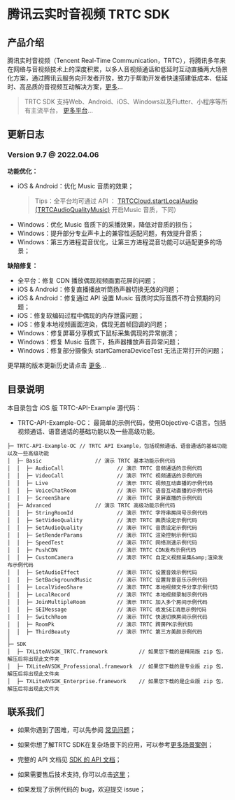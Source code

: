 # 腾讯云实时音视频 TRTC SDK

## 产品介绍

腾讯实时音视频（Tencent Real-Time Communication，TRTC），将腾讯多年来在网络与音视频技术上的深度积累，以多人音视频通话和低延时互动直播两大场景化方案，通过腾讯云服务向开发者开放，致力于帮助开发者快速搭建低成本、低延时、高品质的音视频互动解决方案，[更多](https://cloud.tencent.com/document/product/647/16788)...

> TRTC SDK 支持Web、Android、iOS、Windows以及Flutter、小程序等所有主流平台， [更多平台](https://github.com/LiteAVSDK?q=TRTC_&type=all&sort=)...



## 更新日志

### Version 9.7 @ 2022.04.06

**功能优化：** 
- iOS & Android：优化 Music 音质的效果；
  > Tips：全平台均可通过 API ： [TRTCCloud.startLocalAudio (TRTCAudioQualityMusic)](https://liteav.sdk.qcloud.com/doc/api/zh-cn/group__TRTCCloud__android.html#a1dadf09b10a2d128e4cef11707934329) 开启Music 音质，下同）
- Windows：优化 Music 音质下的采播效果，降低对音质的损伤；
- Windows：提升部分专业声卡上的兼容性适配问题，有效提升音质；
- Windows：第三方进程混音优化，让第三方进程混音功能可以适配更多的场景；

**缺陷修复：**
- 全平台：修复 CDN 播放偶现视频画面花屏的问题；
- iOS & Android：修复直播播放听筒扬声器切换无效的问题；
- iOS & Android：修复通过 API 设置 Music 音质时实际音质不符合预期的问题；
- iOS：修复软编码过程中偶现的内存泄露问题；
- iOS：修复本地视频画面渲染，偶现无首帧回调的问题；
- Windows：修复屏幕分享模式下鼠标采集偶现的异常崩溃；
- Windows：修复 Music 音质下，扬声器播放声音异常问题；
- Windows：修复部分摄像头 startCameraDeviceTest 无法正常打开的问题；

更早期的版本更新历史请点击  [更多](https://cloud.tencent.com/document/product/647/46907)...


## 目录说明

本目录包含 iOS 版 TRTC-API-Example 源代码：
- TRTC-API-Example-OC： 最简单的示例代码，使用Objective-C语言。包括视频通话、语音通话的基础功能以及一些高级功能。
```
├─ TRTC-API-Example-OC // TRTC API Example，包括视频通话、语音通话的基础功能以及一些高级功能
│  ├─ Basic                 // 演示 TRTC 基本功能示例代码
│  │  ├─ AudioCall                 // 演示 TRTC 音频通话的示例代码
│  │  ├─ VideoCall                 // 演示 TRTC 视频通话的示例代码
│  │  ├─ Live                      // 演示 TRTC 视频互动直播的示例代码
│  │  ├─ VoiceChatRoom             // 演示 TRTC 语音互动直播的示例代码
│  │  ├─ ScreenShare               // 演示 TRTC 录屏直播的示例代码
│  ├─ Advanced              // 演示 TRTC 高级功能示例代码
│  │  ├─ StringRoomId              // 演示 TRTC 字符串房间号示例代码
│  │  ├─ SetVideoQuality           // 演示 TRTC 画质设定示例代码
│  │  ├─ SetAudioQuality           // 演示 TRTC 音质设定示例代码
│  │  ├─ SetRenderParams           // 演示 TRTC 渲染控制示例代码
│  │  ├─ SpeedTest                 // 演示 TRTC 网络测速示例代码
│  │  ├─ PushCDN                   // 演示 TRTC CDN发布示例代码
│  │  ├─ CustomCamera              // 演示 TRTC 自定义视频采集&amp;渲染发布示例代码
│  │  ├─ SetAudioEffect            // 演示 TRTC 设置音效示例代码
│  │  ├─ SetBackgroundMusic        // 演示 TRTC 设置背景音乐示例代码
│  │  ├─ LocalVideoShare           // 演示 TRTC 本地视频文件分享示例代码
│  │  ├─ LocalRecord               // 演示 TRTC 本地视频录制示例代码
│  │  ├─ JoinMultipleRoom          // 演示 TRTC 加入多个房间示例代码
│  │  ├─ SEIMessage                // 演示 TRTC 收发SEI消息示例代码
│  │  ├─ SwitchRoom                // 演示 TRTC 快速切换房间示例代码
│  │  ├─ RoomPk                    // 演示 TRTC 跨房PK示例代码
│  │  ├─ ThirdBeauty               // 演示 TRTC 第三方美颜示例代码
│  
├─ SDK 
│  ├─ TXLiteAVSDK_TRTC.framework          // 如果您下载的是精简版 zip 包，解压后将出现此文件夹
│  ├─ TXLiteAVSDK_Professional.framework  // 如果您下载的是专业版 zip 包，解压后将出现此文件夹
│  ├─ TXLiteAVSDK_Enterprise.framework    // 如果您下载的是企业版 zip 包，解压后将出现此文件夹

```



## 联系我们
- 如果你遇到了困难，可以先参阅 [常见问题](https://cloud.tencent.com/document/product/647/43018)；

- 如果你想了解TRTC SDK在复杂场景下的应用，可以参考[更多场景案例](https://cloud.tencent.com/document/product/647/57486)；

- 完整的 API 文档见 [SDK 的 API 文档](http://doc.qcloudtrtc.com/md_introduction_trtc_Android_%E6%A6%82%E8%A7%88.html)；
- 如果需要售后技术支持, 你可以点击[这里](https://cloud.tencent.com/document/product/647/19906)；
- 如果发现了示例代码的 bug，欢迎提交 issue；
